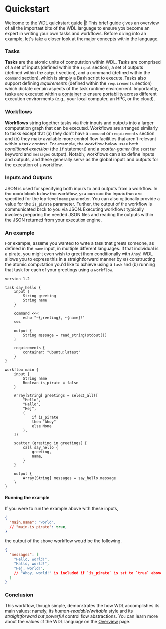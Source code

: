# Quickstart

Welcome to the WDL quickstart guide 🚀! This brief guide gives an overview of all the
important bits of the WDL language to ensure you become an expert in writing your own
tasks and workflows. Before diving into an example, let's take a closer look at the
major concepts within the language.

### Tasks

**Tasks** are the atomic units of computation within WDL. Tasks are comprised of a set
of inputs (defined within the `input` section), a set of outputs (defined within the
`output` section), and a command (defined within the `command` section), which is simply
a Bash script to execute. Tasks also support defining _requirements_ (defined within the
`requirements` section) which dictate certain aspects of the task runtime environment.
Importantly, tasks are executed within a [container][container-explanation] to ensure
portability across different execution environments (e.g., your local computer, an HPC,
or the cloud).

### Workflows

**Workflows** string together tasks via their inputs and outputs into a larger
computation graph that can be executed. Workflows are arranged similarly to
tasks except that (a) they don't have a `command` or `requirements` section and
(b) they make available more control flow facilities that aren't relevant within
a task context. For example, the workflow below uses both _conditional
execution_ (the `if` statement) and a _scatter-gather_ (the `scatter` keyword
and `messages` output). Notably, workflows can also define inputs and outputs,
and these generally serve as the global inputs and outputs for the execution of
a workflow.

### Inputs and Outputs

JSON is used for specifying both inputs to and outputs from a workflow. In the code
block below the workflow, you can see the inputs that are specified for the top-level
`name` parameter. You can also optionally provide a value for the `is_pirate`
parameter. Further, the output of the workflow is communicated back to you via JSON.
Executing workflows typically involves preparing the needed JSON files and reading the
outputs within the JSON returned from your execution engine.

### An example

For example, assume you wanted to write a task that greets someone, as defined in the
`name` input, in multiple different languages. If that individual is a pirate, you might
even wish to greet them conditionally with `Ahoy`! WDL allows you to express this in a
straightforward manner by (a) constructing the atomic computation you'd like to achieve
using a `task` and (b) running that task for each of your greetings using a `workflow`.

```wdl
version 1.2

task say_hello {
    input {
        String greeting
        String name
    }

    command <<<
        echo "~{greeting}, ~{name}!"
    >>>

    output {
        String message = read_string(stdout())
    }

    requirements {
        container: "ubuntu:latest"
    }
}

workflow main {
    input {
        String name
        Boolean is_pirate = false
    }

    Array[String] greetings = select_all([
        "Hello",
        "Hallo",
        "Hej",
        (
            if is_pirate
            then "Ahoy"
            else None
        ),
    ])

    scatter (greeting in greetings) {
        call say_hello {
            greeting,
            name,
        }
    }

    output {
        Array[String] messages = say_hello.message
    }
}

```

#### Running the example

If you were to run the example above with these inputs,

```json
{
  "main.name": "world",
  // "main.is_pirate": true,
}
```

the output of the above workflow would be the following.

```json
{
  "messages": [
    "Hello, world!",
    "Hallo, world!",
    "Hej, world!",
    // "Ahoy, world!" is included if `is_pirate` is set to `true` above.
  ]
}
```

### Conclusion

This workflow, though simple, demonstrates the how WDL accomplishes its main values:
namely, its _human-readable/writable_ style and its _straightforward but powerful_
control flow abstractions. You can learn more about the values of the WDL language on
the [Overview](../overview.md#values) page.

[container-explanation]:
    https://azure.microsoft.com/en-us/resources/cloud-computing-dictionary/what-is-a-container/
